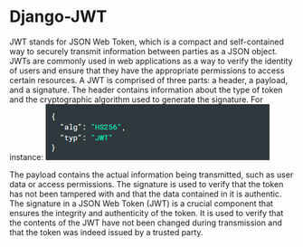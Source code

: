 # Django-JWT
JWT stands for JSON Web Token, which is a compact and self-contained way to securely transmit information between parties as a JSON object. JWTs are commonly used in web applications as a way to verify the identity of users and ensure that they have the appropriate permissions to access certain resources.
A JWT is comprised of three parts: a header, a payload, and a signature. 
The header contains information about the type of token and the cryptographic algorithm used to generate the signature. For instance:
![alt text](https://github.com/arianghoochani/Django-JWT/blob/main/jwt.PNG "optional title")

The payload contains the actual information being transmitted, such as user data or access permissions. The signature is used to verify that the token has not been tampered with and that the data contained in it is authentic.
The signature in a JSON Web Token (JWT) is a crucial component that ensures the integrity and authenticity of the token. It is used to verify that the contents of the JWT have not been changed during transmission and that the token was indeed issued by a trusted party.
